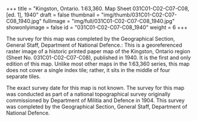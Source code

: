 +++
title = "Kingston, Ontario. 1:63,360. Map Sheet 031C01-C02-C07-C08, [ed. 1], 1940"
draft = false
thumbnail = "img/thumb/031C01-C02-C07-C08_1940.jpg"
fullimage = "img/full/031C01-C02-C07-C08_1940.jpg"
showonlyimage = false
id = "031C01-C02-C07-C08_1940"
weight = 6
+++

The survey for this map was completed by the Geographical Section, General Staff, Department of National Defence.: This is a georeferenced raster image of a historic printed paper map of the Kingston, Ontario region (Sheet No. 031C01-C02-C07-C08), published in 1940. It is the first and only edition of this map. Unlike most other maps in the 1:63,360 series, this map does not cover a single index tile; rather, it sits in the middle of four separate tiles.
<!--more-->

The exact survey date for this map is not known. The survey for this map was conducted as part of a national topographical survey originally commissioned by Department of Militia and Defence in 1904. This survey was completed by the Geographical Section, General Staff, Department of National Defence.

<!-- [View in Scholars GeoPortal](http://geo.scholarsportal.info/#r/details/_uri@=) | [Download original](http://geo.scholarsportal.info/proxy.html?http:__maps.scholarsportal.info/files/images/OpenContent/) -->